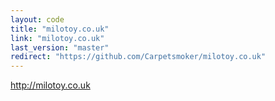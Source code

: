 ```yaml
---
layout: code
title: "milotoy.co.uk"
link: "milotoy.co.uk"
last_version: "master"
redirect: "https://github.com/Carpetsmoker/milotoy.co.uk"
---
```


http://milotoy.co.uk
